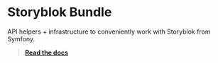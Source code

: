 Storyblok Bundle
================

API helpers + infrastructure to conveniently work with Storyblok from Symfony.

> [**Read the docs**](https://21torr-docs.fly.dev/docs/php/symfony/storyblok/)
